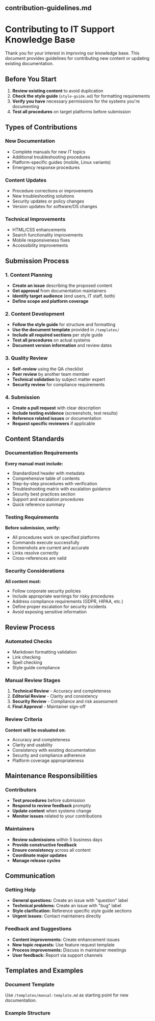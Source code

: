 ## contribution-guidelines.md
# Contributing to IT Support Knowledge Base

Thank you for your interest in improving our knowledge base. This document provides guidelines for contributing new content or updating existing documentation.

## Before You Start

1. **Review existing content** to avoid duplication
2. **Check the style guide** (`style-guide.md`) for formatting requirements
3. **Verify you have** necessary permissions for the systems you're documenting
4. **Test all procedures** on target platforms before submission

## Types of Contributions

### New Documentation
- Complete manuals for new IT topics
- Additional troubleshooting procedures
- Platform-specific guides (mobile, Linux variants)
- Emergency response procedures

### Content Updates
- Procedure corrections or improvements
- New troubleshooting solutions
- Security updates or policy changes
- Version updates for software/OS changes

### Technical Improvements
- HTML/CSS enhancements
- Search functionality improvements
- Mobile responsiveness fixes
- Accessibility improvements

## Submission Process

### 1. Content Planning
- **Create an issue** describing the proposed content
- **Get approval** from documentation maintainers
- **Identify target audience** (end users, IT staff, both)
- **Define scope and platform coverage**

### 2. Content Development
- **Follow the style guide** for structure and formatting
- **Use the document template** provided in `/templates/`
- **Include all required sections** per style guide
- **Test all procedures** on actual systems
- **Document version information** and review dates

### 3. Quality Review
- **Self-review** using the QA checklist
- **Peer review** by another team member
- **Technical validation** by subject matter expert
- **Security review** for compliance requirements

### 4. Submission
- **Create a pull request** with clear description
- **Include testing evidence** (screenshots, test results)
- **Reference related issues** or documentation
- **Request specific reviewers** if applicable

## Content Standards

### Documentation Requirements

**Every manual must include:**
- Standardized header with metadata
- Comprehensive table of contents
- Step-by-step procedures with verification
- Troubleshooting matrix with escalation guidance
- Security best practices section
- Support and escalation procedures
- Quick reference summary

### Testing Requirements

**Before submission, verify:**
- All procedures work on specified platforms
- Commands execute successfully
- Screenshots are current and accurate
- Links resolve correctly
- Cross-references are valid

### Security Considerations

**All content must:**
- Follow corporate security policies
- Include appropriate warnings for risky procedures
- Address compliance requirements (GDPR, HIPAA, etc.)
- Define proper escalation for security incidents
- Avoid exposing sensitive information

## Review Process

### Automated Checks
- Markdown formatting validation
- Link checking
- Spell checking
- Style guide compliance

### Manual Review Stages

1. **Technical Review** - Accuracy and completeness
2. **Editorial Review** - Clarity and consistency
3. **Security Review** - Compliance and risk assessment
4. **Final Approval** - Maintainer sign-off

### Review Criteria

**Content will be evaluated on:**
- Accuracy and completeness
- Clarity and usability
- Consistency with existing documentation
- Security and compliance adherence
- Platform coverage appropriateness

## Maintenance Responsibilities

### Contributors
- **Test procedures** before submission
- **Respond to review feedback** promptly
- **Update content** when systems change
- **Monitor issues** related to your contributions

### Maintainers
- **Review submissions** within 5 business days
- **Provide constructive feedback**
- **Ensure consistency** across all content
- **Coordinate major updates**
- **Manage release cycles**

## Communication

### Getting Help
- **General questions:** Create an issue with "question" label
- **Technical problems:** Create an issue with "bug" label
- **Style clarification:** Reference specific style guide sections
- **Urgent issues:** Contact maintainers directly

### Feedback and Suggestions
- **Content improvements:** Create enhancement issues
- **New topic requests:** Use feature request template
- **Process improvements:** Discuss in maintainer meetings
- **User feedback:** Report via support channels

## Templates and Examples

### Document Template
Use `/templates/manual-template.md` as starting point for new documentation.

### Example Structure
